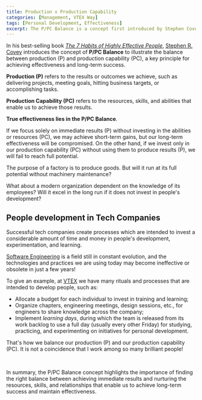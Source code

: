 ```yaml
---
title: Production x Production Capability
categories: [Management, VTEX Way]
tags: [Personal Development, Effectiveness]
excerpt: The P/PC Balance is a concept first introduced by Stephen Covey, and a key principle for achieving effectiveness and long-term success.
---
```


In his best-selling book *[The 7 Habits of Highly Effective People](/book/the-7-habits-of-highly-effective-people)*, [Stephen R. Covey](https://en.wikipedia.org/wiki/Stephen_Covey) introduces the concept of **P/PC Balance** to illustrate the balance between production (P) and production capability (PC), a key principle for achieving effectiveness and long-term success.

**Production (P)** refers to the results or outcomes we achieve, such as delivering projects, meeting goals, hitting business targets, or accomplishing tasks.

**Production Capability (PC)** refers to the resources, skills, and abilities that enable us to achieve those results.

**True effectiveness lies in the P/PC Balance**.

If we focus solely on immediate results (P) without investing in the abilities or resources (PC), we may achieve short-term gains, but our long-term effectiveness will be compromised. On the other hand, if we invest only in our production capability (PC) without using them to produce results (P), we will fail to reach full potential.

The purpose of a factory is to produce goods. But will it run at its full potential without machinery maintenance?

What about a modern organization dependent on the knowledge of its employees? Will it excel in the long run if it does not invest in people's development?

## People development in Tech Companies

Successful tech companies create processes which are intended to invest a considerable amount of time and money in people's development, experimentation, and learning.

[Software Engineering](/swe) is a field still in constant evolution, and the technologies and practices we are using today may become ineffective or obsolete in just a few years!

To give an example, at [VTEX](/about/vtex) we have many rituals and processes that are intended to develop people, such as:

- Allocate a budget for each individual to invest in training and learning;
- Organize chapters, engineering meetings, design sessions, etc., for engineers to share knowledge across the company;
- Implement *learning days*, during which the team is released from its work backlog to use a full day (usually every other Friday) for studying, practicing, and experimenting on initiatives for personal development.

That's how we balance our production (P) and our production capability (PC). It is not a coincidence that I work among so many brilliant people!

<br />

In summary, the P/PC Balance concept highlights the importance of finding the right balance between achieving immediate results and nurturing the resources, skills, and relationships that enable us to achieve long-term success and maintain effectiveness.